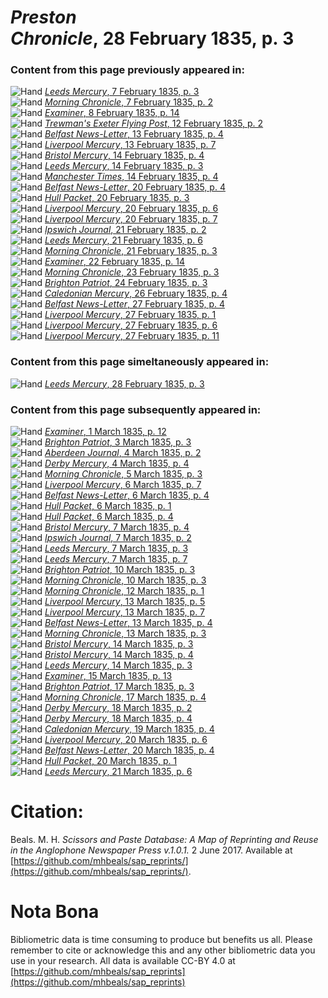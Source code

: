 # *Preston Chronicle*, 28 February 1835, p. 3  
  
### Content from this page previously appeared in:  
![Hand](http://scissorsandpaste.net/wp-content/uploads/2017/06/smallhandpointer.png) [*Leeds Mercury*, 7 February 1835, p. 3](https://mhbeals.github.io/sap_html/Leeds-Mercury/Leeds-Mercury-7-February-1835-p-3)  
![Hand](http://scissorsandpaste.net/wp-content/uploads/2017/06/smallhandpointer.png) [*Morning Chronicle*, 7 February 1835, p. 2](https://mhbeals.github.io/sap_html/Morning-Chronicle/Morning-Chronicle-7-February-1835-p-2)  
![Hand](http://scissorsandpaste.net/wp-content/uploads/2017/06/smallhandpointer.png) [*Examiner*, 8 February 1835, p. 14](https://mhbeals.github.io/sap_html/Examiner/Examiner-8-February-1835-p-14)  
![Hand](http://scissorsandpaste.net/wp-content/uploads/2017/06/smallhandpointer.png) [*Trewman's Exeter Flying Post*, 12 February 1835, p. 2](https://mhbeals.github.io/sap_html/Trewman's-Exeter-Flying-Post/Trewman's-Exeter-Flying-Post-12-February-1835-p-2)  
![Hand](http://scissorsandpaste.net/wp-content/uploads/2017/06/smallhandpointer.png) [*Belfast News-Letter*, 13 February 1835, p. 4](https://mhbeals.github.io/sap_html/Belfast-News-Letter/Belfast-News-Letter-13-February-1835-p-4)  
![Hand](http://scissorsandpaste.net/wp-content/uploads/2017/06/smallhandpointer.png) [*Liverpool Mercury*, 13 February 1835, p. 7](https://mhbeals.github.io/sap_html/Liverpool-Mercury/Liverpool-Mercury-13-February-1835-p-7)  
![Hand](http://scissorsandpaste.net/wp-content/uploads/2017/06/smallhandpointer.png) [*Bristol Mercury*, 14 February 1835, p. 4](https://mhbeals.github.io/sap_html/Bristol-Mercury/Bristol-Mercury-14-February-1835-p-4)  
![Hand](http://scissorsandpaste.net/wp-content/uploads/2017/06/smallhandpointer.png) [*Leeds Mercury*, 14 February 1835, p. 3](https://mhbeals.github.io/sap_html/Leeds-Mercury/Leeds-Mercury-14-February-1835-p-3)  
![Hand](http://scissorsandpaste.net/wp-content/uploads/2017/06/smallhandpointer.png) [*Manchester Times*, 14 February 1835, p. 4](https://mhbeals.github.io/sap_html/Manchester-Times/Manchester-Times-14-February-1835-p-4)  
![Hand](http://scissorsandpaste.net/wp-content/uploads/2017/06/smallhandpointer.png) [*Belfast News-Letter*, 20 February 1835, p. 4](https://mhbeals.github.io/sap_html/Belfast-News-Letter/Belfast-News-Letter-20-February-1835-p-4)  
![Hand](http://scissorsandpaste.net/wp-content/uploads/2017/06/smallhandpointer.png) [*Hull Packet*, 20 February 1835, p. 3](https://mhbeals.github.io/sap_html/Hull-Packet/Hull-Packet-20-February-1835-p-3)  
![Hand](http://scissorsandpaste.net/wp-content/uploads/2017/06/smallhandpointer.png) [*Liverpool Mercury*, 20 February 1835, p. 6](https://mhbeals.github.io/sap_html/Liverpool-Mercury/Liverpool-Mercury-20-February-1835-p-6)  
![Hand](http://scissorsandpaste.net/wp-content/uploads/2017/06/smallhandpointer.png) [*Liverpool Mercury*, 20 February 1835, p. 7](https://mhbeals.github.io/sap_html/Liverpool-Mercury/Liverpool-Mercury-20-February-1835-p-7)  
![Hand](http://scissorsandpaste.net/wp-content/uploads/2017/06/smallhandpointer.png) [*Ipswich Journal*, 21 February 1835, p. 2](https://mhbeals.github.io/sap_html/Ipswich-Journal/Ipswich-Journal-21-February-1835-p-2)  
![Hand](http://scissorsandpaste.net/wp-content/uploads/2017/06/smallhandpointer.png) [*Leeds Mercury*, 21 February 1835, p. 6](https://mhbeals.github.io/sap_html/Leeds-Mercury/Leeds-Mercury-21-February-1835-p-6)  
![Hand](http://scissorsandpaste.net/wp-content/uploads/2017/06/smallhandpointer.png) [*Morning Chronicle*, 21 February 1835, p. 3](https://mhbeals.github.io/sap_html/Morning-Chronicle/Morning-Chronicle-21-February-1835-p-3)  
![Hand](http://scissorsandpaste.net/wp-content/uploads/2017/06/smallhandpointer.png) [*Examiner*, 22 February 1835, p. 14](https://mhbeals.github.io/sap_html/Examiner/Examiner-22-February-1835-p-14)  
![Hand](http://scissorsandpaste.net/wp-content/uploads/2017/06/smallhandpointer.png) [*Morning Chronicle*, 23 February 1835, p. 3](https://mhbeals.github.io/sap_html/Morning-Chronicle/Morning-Chronicle-23-February-1835-p-3)  
![Hand](http://scissorsandpaste.net/wp-content/uploads/2017/06/smallhandpointer.png) [*Brighton Patriot*, 24 February 1835, p. 3](https://mhbeals.github.io/sap_html/Brighton-Patriot/Brighton-Patriot-24-February-1835-p-3)  
![Hand](http://scissorsandpaste.net/wp-content/uploads/2017/06/smallhandpointer.png) [*Caledonian Mercury*, 26 February 1835, p. 4](https://mhbeals.github.io/sap_html/Caledonian-Mercury/Caledonian-Mercury-26-February-1835-p-4)  
![Hand](http://scissorsandpaste.net/wp-content/uploads/2017/06/smallhandpointer.png) [*Belfast News-Letter*, 27 February 1835, p. 4](https://mhbeals.github.io/sap_html/Belfast-News-Letter/Belfast-News-Letter-27-February-1835-p-4)  
![Hand](http://scissorsandpaste.net/wp-content/uploads/2017/06/smallhandpointer.png) [*Liverpool Mercury*, 27 February 1835, p. 1](https://mhbeals.github.io/sap_html/Liverpool-Mercury/Liverpool-Mercury-27-February-1835-p-1)  
![Hand](http://scissorsandpaste.net/wp-content/uploads/2017/06/smallhandpointer.png) [*Liverpool Mercury*, 27 February 1835, p. 6](https://mhbeals.github.io/sap_html/Liverpool-Mercury/Liverpool-Mercury-27-February-1835-p-6)  
![Hand](http://scissorsandpaste.net/wp-content/uploads/2017/06/smallhandpointer.png) [*Liverpool Mercury*, 27 February 1835, p. 11](https://mhbeals.github.io/sap_html/Liverpool-Mercury/Liverpool-Mercury-27-February-1835-p-11)  
  
### Content from this page simeltaneously appeared in:  
![Hand](http://scissorsandpaste.net/wp-content/uploads/2017/06/smallhandpointer.png) [*Leeds Mercury*, 28 February 1835, p. 3](https://mhbeals.github.io/sap_html/Leeds-Mercury/Leeds-Mercury-28-February-1835-p-3)  
  
### Content from this page subsequently appeared in:  
![Hand](http://scissorsandpaste.net/wp-content/uploads/2017/06/smallhandpointer.png) [*Examiner*, 1 March 1835, p. 12](https://mhbeals.github.io/sap_html/Examiner/Examiner-1-March-1835-p-12)  
![Hand](http://scissorsandpaste.net/wp-content/uploads/2017/06/smallhandpointer.png) [*Brighton Patriot*, 3 March 1835, p. 3](https://mhbeals.github.io/sap_html/Brighton-Patriot/Brighton-Patriot-3-March-1835-p-3)  
![Hand](http://scissorsandpaste.net/wp-content/uploads/2017/06/smallhandpointer.png) [*Aberdeen Journal*, 4 March 1835, p. 2](https://mhbeals.github.io/sap_html/Aberdeen-Journal/Aberdeen-Journal-4-March-1835-p-2)  
![Hand](http://scissorsandpaste.net/wp-content/uploads/2017/06/smallhandpointer.png) [*Derby Mercury*, 4 March 1835, p. 4](https://mhbeals.github.io/sap_html/Derby-Mercury/Derby-Mercury-4-March-1835-p-4)  
![Hand](http://scissorsandpaste.net/wp-content/uploads/2017/06/smallhandpointer.png) [*Morning Chronicle*, 5 March 1835, p. 3](https://mhbeals.github.io/sap_html/Morning-Chronicle/Morning-Chronicle-5-March-1835-p-3)  
![Hand](http://scissorsandpaste.net/wp-content/uploads/2017/06/smallhandpointer.png) [*Liverpool Mercury*, 6 March 1835, p. 7](https://mhbeals.github.io/sap_html/Liverpool-Mercury/Liverpool-Mercury-6-March-1835-p-7)  
![Hand](http://scissorsandpaste.net/wp-content/uploads/2017/06/smallhandpointer.png) [*Belfast News-Letter*, 6 March 1835, p. 4](https://mhbeals.github.io/sap_html/Belfast-News-Letter/Belfast-News-Letter-6-March-1835-p-4)  
![Hand](http://scissorsandpaste.net/wp-content/uploads/2017/06/smallhandpointer.png) [*Hull Packet*, 6 March 1835, p. 1](https://mhbeals.github.io/sap_html/Hull-Packet/Hull-Packet-6-March-1835-p-1)  
![Hand](http://scissorsandpaste.net/wp-content/uploads/2017/06/smallhandpointer.png) [*Hull Packet*, 6 March 1835, p. 4](https://mhbeals.github.io/sap_html/Hull-Packet/Hull-Packet-6-March-1835-p-4)  
![Hand](http://scissorsandpaste.net/wp-content/uploads/2017/06/smallhandpointer.png) [*Bristol Mercury*, 7 March 1835, p. 4](https://mhbeals.github.io/sap_html/Bristol-Mercury/Bristol-Mercury-7-March-1835-p-4)  
![Hand](http://scissorsandpaste.net/wp-content/uploads/2017/06/smallhandpointer.png) [*Ipswich Journal*, 7 March 1835, p. 2](https://mhbeals.github.io/sap_html/Ipswich-Journal/Ipswich-Journal-7-March-1835-p-2)  
![Hand](http://scissorsandpaste.net/wp-content/uploads/2017/06/smallhandpointer.png) [*Leeds Mercury*, 7 March 1835, p. 3](https://mhbeals.github.io/sap_html/Leeds-Mercury/Leeds-Mercury-7-March-1835-p-3)  
![Hand](http://scissorsandpaste.net/wp-content/uploads/2017/06/smallhandpointer.png) [*Leeds Mercury*, 7 March 1835, p. 7](https://mhbeals.github.io/sap_html/Leeds-Mercury/Leeds-Mercury-7-March-1835-p-7)  
![Hand](http://scissorsandpaste.net/wp-content/uploads/2017/06/smallhandpointer.png) [*Brighton Patriot*, 10 March 1835, p. 3](https://mhbeals.github.io/sap_html/Brighton-Patriot/Brighton-Patriot-10-March-1835-p-3)  
![Hand](http://scissorsandpaste.net/wp-content/uploads/2017/06/smallhandpointer.png) [*Morning Chronicle*, 10 March 1835, p. 3](https://mhbeals.github.io/sap_html/Morning-Chronicle/Morning-Chronicle-10-March-1835-p-3)  
![Hand](http://scissorsandpaste.net/wp-content/uploads/2017/06/smallhandpointer.png) [*Morning Chronicle*, 12 March 1835, p. 1](https://mhbeals.github.io/sap_html/Morning-Chronicle/Morning-Chronicle-12-March-1835-p-1)  
![Hand](http://scissorsandpaste.net/wp-content/uploads/2017/06/smallhandpointer.png) [*Liverpool Mercury*, 13 March 1835, p. 5](https://mhbeals.github.io/sap_html/Liverpool-Mercury/Liverpool-Mercury-13-March-1835-p-5)  
![Hand](http://scissorsandpaste.net/wp-content/uploads/2017/06/smallhandpointer.png) [*Liverpool Mercury*, 13 March 1835, p. 7](https://mhbeals.github.io/sap_html/Liverpool-Mercury/Liverpool-Mercury-13-March-1835-p-7)  
![Hand](http://scissorsandpaste.net/wp-content/uploads/2017/06/smallhandpointer.png) [*Belfast News-Letter*, 13 March 1835, p. 4](https://mhbeals.github.io/sap_html/Belfast-News-Letter/Belfast-News-Letter-13-March-1835-p-4)  
![Hand](http://scissorsandpaste.net/wp-content/uploads/2017/06/smallhandpointer.png) [*Morning Chronicle*, 13 March 1835, p. 3](https://mhbeals.github.io/sap_html/Morning-Chronicle/Morning-Chronicle-13-March-1835-p-3)  
![Hand](http://scissorsandpaste.net/wp-content/uploads/2017/06/smallhandpointer.png) [*Bristol Mercury*, 14 March 1835, p. 3](https://mhbeals.github.io/sap_html/Bristol-Mercury/Bristol-Mercury-14-March-1835-p-3)  
![Hand](http://scissorsandpaste.net/wp-content/uploads/2017/06/smallhandpointer.png) [*Bristol Mercury*, 14 March 1835, p. 4](https://mhbeals.github.io/sap_html/Bristol-Mercury/Bristol-Mercury-14-March-1835-p-4)  
![Hand](http://scissorsandpaste.net/wp-content/uploads/2017/06/smallhandpointer.png) [*Leeds Mercury*, 14 March 1835, p. 3](https://mhbeals.github.io/sap_html/Leeds-Mercury/Leeds-Mercury-14-March-1835-p-3)  
![Hand](http://scissorsandpaste.net/wp-content/uploads/2017/06/smallhandpointer.png) [*Examiner*, 15 March 1835, p. 13](https://mhbeals.github.io/sap_html/Examiner/Examiner-15-March-1835-p-13)  
![Hand](http://scissorsandpaste.net/wp-content/uploads/2017/06/smallhandpointer.png) [*Brighton Patriot*, 17 March 1835, p. 3](https://mhbeals.github.io/sap_html/Brighton-Patriot/Brighton-Patriot-17-March-1835-p-3)  
![Hand](http://scissorsandpaste.net/wp-content/uploads/2017/06/smallhandpointer.png) [*Morning Chronicle*, 17 March 1835, p. 4](https://mhbeals.github.io/sap_html/Morning-Chronicle/Morning-Chronicle-17-March-1835-p-4)  
![Hand](http://scissorsandpaste.net/wp-content/uploads/2017/06/smallhandpointer.png) [*Derby Mercury*, 18 March 1835, p. 2](https://mhbeals.github.io/sap_html/Derby-Mercury/Derby-Mercury-18-March-1835-p-2)  
![Hand](http://scissorsandpaste.net/wp-content/uploads/2017/06/smallhandpointer.png) [*Derby Mercury*, 18 March 1835, p. 4](https://mhbeals.github.io/sap_html/Derby-Mercury/Derby-Mercury-18-March-1835-p-4)  
![Hand](http://scissorsandpaste.net/wp-content/uploads/2017/06/smallhandpointer.png) [*Caledonian Mercury*, 19 March 1835, p. 4](https://mhbeals.github.io/sap_html/Caledonian-Mercury/Caledonian-Mercury-19-March-1835-p-4)  
![Hand](http://scissorsandpaste.net/wp-content/uploads/2017/06/smallhandpointer.png) [*Liverpool Mercury*, 20 March 1835, p. 6](https://mhbeals.github.io/sap_html/Liverpool-Mercury/Liverpool-Mercury-20-March-1835-p-6)  
![Hand](http://scissorsandpaste.net/wp-content/uploads/2017/06/smallhandpointer.png) [*Belfast News-Letter*, 20 March 1835, p. 4](https://mhbeals.github.io/sap_html/Belfast-News-Letter/Belfast-News-Letter-20-March-1835-p-4)  
![Hand](http://scissorsandpaste.net/wp-content/uploads/2017/06/smallhandpointer.png) [*Hull Packet*, 20 March 1835, p. 1](https://mhbeals.github.io/sap_html/Hull-Packet/Hull-Packet-20-March-1835-p-1)  
![Hand](http://scissorsandpaste.net/wp-content/uploads/2017/06/smallhandpointer.png) [*Leeds Mercury*, 21 March 1835, p. 6](https://mhbeals.github.io/sap_html/Leeds-Mercury/Leeds-Mercury-21-March-1835-p-6)  


# Citation: 

Beals. M. H. *Scissors and Paste Database: A Map of Reprinting and Reuse in the Anglophone Newspaper Press v.1.0.1.* 2 June 2017. Available at [https://github.com/mhbeals/sap_reprints/](https://github.com/mhbeals/sap_reprints/). 

# Nota Bona

Bibliometric data is time consuming to produce but benefits us all. Please remember to cite or acknowledge this and any other bibliometric data you use in your research. All data is available CC-BY 4.0 at [https://github.com/mhbeals/sap_reprints](https://github.com/mhbeals/sap_reprints)